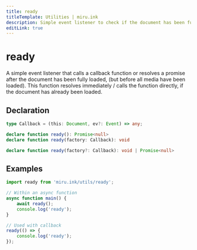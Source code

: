 ```yaml
---
title: ready
titleTemplate: Utilities | miru.ink
description: Simple event listener to check if the document has been fullfy loaded or not.
editLink: true
---
```


# ready <Badge text="v0.1.0" />

A simple event listener that calls a callback function or resolves a promise after the document has 
been fully loaded, (but before all media have been loaded). This function resolves immediately / 
calls the function directly, if the document has already been loaded.

## Declaration

```ts
type Callback = (this: Document, ev?: Event) => any;

declare function ready(): Promise<null>
declare function ready(factory: Callback): void

declare function ready(factory?: Callback): void | Promise<null>
```

## Examples

```ts
import ready from 'miru.ink/utils/ready';

// Within an async function
async function main() {
    await ready();
    console.log('ready');
}

// Used with callback
ready(() => {
    console.log('ready');
});
```
